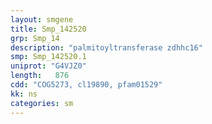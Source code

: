 ```yaml
---
layout: smgene
title: Smp_142520
grp: Smp_14
description: "palmitoyltransferase zdhhc16"
smp: Smp_142520.1
uniprot: "G4VJZ0"
length:   876
cdd: "COG5273, cl19890, pfam01529"
kk: ns
categories: sm
---
```

